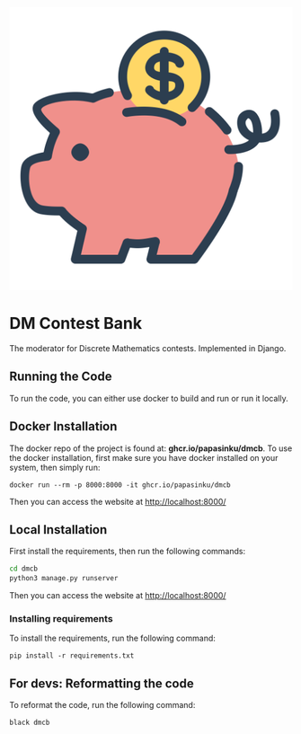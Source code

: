![Bank Icon](./images/piggybank.png)

# DM Contest Bank

The moderator for Discrete Mathematics contests. Implemented in Django.

## Running the Code

To run the code, you can either use docker to build and run or run it locally.

## Docker Installation

The docker repo of the project is found at: **ghcr.io/papasinku/dmcb**. To use the docker installation, first make sure you have docker installed on your system, then simply run:

    docker run --rm -p 8000:8000 -it ghcr.io/papasinku/dmcb

Then you can access the website at <http://localhost:8000/>

## Local Installation

First install the requirements, then run the following commands:

```bash
cd dmcb
python3 manage.py runserver
```

Then you can access the website at <http://localhost:8000/>

### Installing requirements

To install the requirements, run the following command:

    pip install -r requirements.txt

## For devs: Reformatting the code

To reformat the code, run the following command:

    black dmcb
